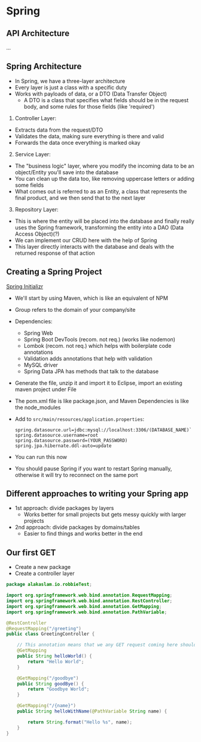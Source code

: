 # Spring

## API Architecture

...

## Spring Architecture

- In Spring, we have a three-layer architecture
- Every layer is just a class with a specific duty
- Works with payloads of data, or a DTO (Data Transfer Object)
  - A DTO is a class that specifies what fields should be in the request body, and some rules for those fields (like 'required')

1. Controller Layer:

- Extracts data from the request/DTO
- Validates the data, making sure everything is there and valid
- Forwards the data once everything is marked okay

2. Service Layer:

- The "business logic" layer, where you modify the incoming data to be an object/Entity you'll save into the database
- You can clean up the data too, like removing uppercase letters or adding some fields
- What comes out is referred to as an Entity, a class that represents the final product, and we then send that to the next layer

3. Repository Layer:

- This is where the entity will be placed into the database and finally really uses the Spring framework, transforming the entity into a DAO (Data Access Object)(?)
- We can implement our CRUD here with the help of Spring
- This layer directly interacts with the database and deals with the returned response of that action

## Creating a Spring Project

<a href="https://start.spring.io/">Spring Initializr</a>

- We'll start by using Maven, which is like an equivalent of NPM
- Group refers to the domain of your company/site
- Dependencies:

  - Spring Web
  - Spring Boot DevTools (recom. not req.) (works like nodemon)
  - Lombok (recom. not req.) which helps with boilerplate code annotations
  - Validation adds annotations that help with validation
  - MySQL driver
  - Spring Data JPA has methods that talk to the database

- Generate the file, unzip it and import it to Eclipse, import an existing maven project under File
- The pom.xml file is like package.json, and Maven Dependencies is like the node_modules
- Add to `src/main/resources/application.properties`:

  ```
  spring.datasource.url=jdbc:mysql://localhost:3306/(DATABASE_NAME)`
  spring.datasource.username=root
  spring.datasource.password=(YOUR_PASSWORD)
  spring.jpa.hibernate.ddl-auto=update
  ```

- You can run this now
- You should pause Spring if you want to restart Spring manually, otherwise it will try to reconnect on the same port

## Different approaches to writing your Spring app

- 1st approach: divide packages by layers
  - Works better for small projects but gets messy quickly with larger projects
- 2nd approach: divide packages by domains/tables
  - Easier to find things and works better in the end

## Our first GET

- Create a new package
- Create a controller layer

```java
package alakaslam.io.robbieTest;

import org.springframework.web.bind.annotation.RequestMapping;
import org.springframework.web.bind.annotation.RestController;
import org.springframework.web.bind.annotation.GetMapping;
import org.springframework.web.bind.annotation.PathVariable;

@RestController
@RequestMapping("/greeting")
public class GreetingController {

	// This annotation means that we any GET request coming here should return this:
	@GetMapping
	public String helloWorld() {
		return "Hello World";
	}

	@GetMapping("/goodbye")
	public String goodBye() {
		return "Goodbye World";
	}

	@GetMapping("/{name}")
	public String helloWithName(@PathVariable String name) {

		return String.format("Hello %s", name);
	}
}


```
